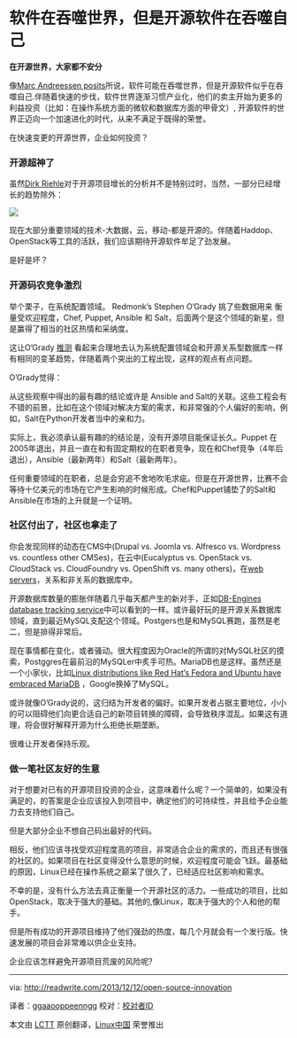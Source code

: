 软件在吞噬世界，但是开源软件在吞噬自己
================================================================================
**在开源世界，大家都不安分**


像[Marc Andreessen posits][1]所说，软件可能在吞噬世界，但是开源软件似乎在吞噬自己.伴随着快速的步伐，软件世界逐渐习惯产业化，他们的卖主开始为更多的利益投资（比如：在操作系统方面的微软和数据库方面的甲骨文）, 开源软件的世界正迈向一个加速进化的时代，从来不满足于既得的荣誉。

在快速变更的开源世界，企业如何投资？

### 开源超神了 ###

虽然[Dirk Riehle][2]对于开源项目增长的分析并不是特别过时，当然，一部分已经增长的趋势除外：

![](http://readwrite.com/files/total-growth-figure-5.jpg)

现在大部分重要领域的技术-大数据，云，移动-都是开源的。伴随着Haddop、OpenStack等工具的活跃，我们应该期待开源软件牟足了劲发展。

是好是坏？

### 开源码农竞争激烈 ###

举个栗子，在系统配置领域。 Redmonk’s Stephen O’Grady 挑了些数据用来
衡量受欢迎程度，Chef, Puppet, Ansible 和 Salt，后面两个是这个领域的新星，但是赢得了相当的社区热情和采纳度。

这让O’Grady [推测][4] 看起来合理地去认为系统配置领域会和开源关系型数据库一样有相同的变革趋势，伴随着两个突出的工程出现，这样的观点有点问题。

O’Grady觉得：

从这些观察中得出的最有趣的结论或许是 Ansible and Salt的关联。这些工程会有不错的前景，比如在这个领域对解决方案的需求，和非常强的个人偏好的影响，例如，Salt在Python开发者当中的亲和力。

实际上，我必须承认最有趣的的结论是，没有开源项目能保证长久。Puppet 在2005年退出，并且一直在和有固定期权的在职者竞争，现在和Chef竞争（4年后退出），Ansible（最新两年）和Salt（最新两年）。

任何重要领域的在职者，总是会穷追不舍地吹毛求疵。但是在开源世界，比赛不会等待十亿美元的市场在它产生影响的时候形成。Chef和Puppet铺垫了的Salt和Ansible在市场的上升就是一个证明。

### 社区付出了，社区也拿走了 ###

你会发现同样的动态在CMS中(Drupal vs. Joomla vs. Alfresco vs. Wordpress vs. countless other CMSes)，在云中(Eucalyptus vs. OpenStack vs. CloudStack vs. CloudFoundry vs. OpenShift vs. many others)，在[web servers][5]，关系和非关系的数据库中。

开源数据库数量的膨胀伴随着几乎每天都产生的新对手，正如[DB-Engines database tracking service][6]中可以看到的一样。或许最好玩的是开源关系数据库领域，直到最近MySQL支配这个领域。Postgers也是和MySQL赛跑，虽然是老二，但是排得非常后。


现在事情都在变化，或者骚动。很大程度因为Oracle的所谓的对MySQL社区的摸索，Postggres在最前沿的MySQLer中炙手可热。MariaDB也是这样。虽然还是一个小家伙，比如[Linux distributions like Red Hat’s Fedora and Ubuntu have embraced MariaDB][7]
，Google换掉了MySQL。

或许就像O’Grady说的，这归结为开发者的偏好。如果开发者占据主要地位，小小的可以阻碍他们向更合适自己的新项目转换的障碍，会导致秩序混乱。如果这有道理，将会很好解释开源为什么拒绝长期垄断。

很难让开发者保持乐观。
### 做一笔社区友好的生意 ###


对于想要对已有的开源项目投资的企业，这意味着什么呢？一个简单的，如果没有满足的，的答案是企业应该投入到项目中，确定他们的可持续性，并且给予企业能力去支持他们自己。



但是大部分企业不想自己码出最好的代码。


相反，他们应该寻找受欢迎程度高的项目，非常适合企业的需求的，而且还有很强的社区的。如果项目在社区变得没什么意思的时候，欢迎程度可能会飞跃。最基础的原因，Linux已经在操作系统之巅呆了很久了，已经适应社区影响和需求。

不幸的是，没有什么方法去真正衡量一个开源社区的活力。一些成功的项目，比如OpenStack，取决于强大的基础。其他的,像Linux，取决于强大的个人和他的帮手。

但是所有成功的开源项目维持了他们强劲的热度，每几个月就会有一个发行版。快速发展的项目会非常难以供企业支持。


企业应该怎样避免开源项目荒废的风险呢?


--------------------------------------------------------------------------------

via: http://readwrite.com/2013/12/12/open-source-innovation

译者：[ggaaooppeenngg](https://github.com/ggaaooppeenngg) 校对：[校对者ID](https://github.com/校对者ID)

本文由 [LCTT](https://github.com/LCTT/TranslateProject) 原创翻译，[Linux中国](http://linux.cn/) 荣誉推出

[1]:http://online.wsj.com/news/articles/SB10001424053111903480904576512250915629460
[2]:http://dirkriehle.com/publications/2008-2/the-total-growth-of-open-source/
[3]:http://www.techrepublic.com/blog/linux-and-open-source/driving-forces-behind-linux-and-open-source-growth/
[4]:http://redmonk.com/sogrady/2013/12/06/configuration-management-2013/
[5]:http://www.theregister.co.uk/2013/02/06/open_and_shut/
[6]:http://db-engines.com/en/ranking
[7]:http://www.zdnet.com/oracle-who-fedora-and-opensuse-will-replace-mysql-with-mariadb-7000010640/